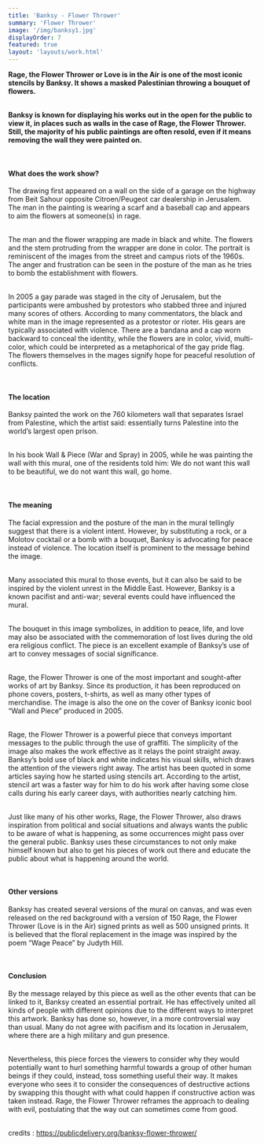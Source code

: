 ```yaml
---
title: 'Banksy - Flower Thrower'
summary: 'Flower Thrower'
image: '/img/banksy1.jpg'
displayOrder: 7
featured: true
layout: 'layouts/work.html'
---
```


<b>Rage, the Flower Thrower or Love is in the Air is one of the most iconic stencils by Banksy. It shows a masked Palestinian throwing a bouquet of flowers.

<br>Banksy is known for displaying his works out in the open for the public to view it, in places such as walls in the case of Rage, the Flower Thrower. Still, the majority of his public paintings are often resold, even if it means removing the wall they were painted on.</b>

<br><h4>What does the work show?</h4>

The drawing first appeared on a wall on the side of a garage on the highway from Beit Sahour opposite Citroen/Peugeot car dealership in Jerusalem. The man in the painting is wearing a scarf and a baseball cap and appears to aim the flowers at someone(s) in rage.

<br>The man and the flower wrapping are made in black and white. The flowers and the stem protruding from the wrapper are done in color. The portrait is reminiscent of the images from the street and campus riots of the 1960s. The anger and frustration can be seen in the posture of the man as he tries to bomb the establishment with flowers.

<br>In 2005 a gay parade was staged in the city of Jerusalem, but the participants were ambushed by protestors who stabbed three and injured many scores of others. According to many commentators, the black and white man in the image represented as a protestor or rioter. His gears are typically associated with violence. There are a bandana and a cap worn backward to conceal the identity, while the flowers are in color, vivid, multi-color, which could be interpreted as a metaphorical of the gay pride flag. The flowers themselves in the mages signify hope for peaceful resolution of conflicts.

<br><h4>The location</h4>

Banksy painted the work on the 760 kilometers wall that separates Israel from Palestine, which the artist said: essentially turns Palestine into the world’s largest open prison.

<br>In his book Wall & Piece (War and Spray) in 2005, while he was painting the wall with this mural, one of the residents told him: We do not want this wall to be beautiful, we do not want this wall, go home.

<br><h4> The meaning </h4>
The facial expression and the posture of the man in the mural tellingly suggest that there is a violent intent. However, by substituting a rock, or a Molotov cocktail or a bomb with a bouquet, Banksy is advocating for peace instead of violence. The location itself is prominent to the message behind the image.

<br>Many associated this mural to those events, but it can also be said to be inspired by the violent unrest in the Middle East. However, Banksy is a known pacifist and anti-war; several events could have influenced the mural.

<br>The bouquet in this image symbolizes, in addition to peace, life, and love may also be associated with the commemoration of lost lives during the old era religious conflict. The piece is an excellent example of Banksy’s use of art to convey messages of social significance.

<br>Rage, the Flower Thrower is one of the most important and sought-after works of art by Banksy. Since its production, it has been reproduced on phone covers, posters, t-shirts, as well as many other types of merchandise. The image is also the one on the cover of Banksy iconic bool “Wall and Piece” produced in 2005.

<br>Rage, the Flower Thrower is a powerful piece that conveys important messages to the public through the use of graffiti. The simplicity of the image also makes the work effective as it relays the point straight away. Banksy’s bold use of black and white indicates his visual skills, which draws the attention of the viewers right away. The artist has been quoted in some articles saying how he started using stencils art. According to the artist, stencil art was a faster way for him to do his work after having some close calls during his early career days, with authorities nearly catching him.

<br>Just like many of his other works, Rage, the Flower Thrower, also draws inspiration from political and social situations and always wants the public to be aware of what is happening, as some occurrences might pass over the general public. Banksy uses these circumstances to not only make himself known but also to get his pieces of work out there and educate the public about what is happening around the world.

<br><h4> Other versions </h4>
Banksy has created several versions of the mural on canvas, and was even released on the red background with a version of 150 Rage, the Flower Thrower (Love is in the Air) signed prints as well as 500 unsigned prints. It is believed that the floral replacement in the image was inspired by the poem “Wage Peace” by Judyth Hill.

<br><h4> Conclusion </h4>

By the message relayed by this piece as well as the other events that can be linked to it, Banksy created an essential portrait. He has effectively united all kinds of people with different opinions due to the different ways to interpret this artwork. Banksy has done so, however, in a more controversial way than usual. Many do not agree with pacifism and its location in Jerusalem, where there are a high military and gun presence.

<br>Nevertheless, this piece forces the viewers to consider why they would potentially want to hurl something harmful towards a group of other human beings if they could, instead, toss something useful their way. It makes everyone who sees it to consider the consequences of destructive actions by swapping this thought with what could happen if constructive action was taken instead. Rage, the Flower Thrower reframes the approach to dealing with evil, postulating that the way out can sometimes come from good.


<br>credits : https://publicdelivery.org/banksy-flower-thrower/
